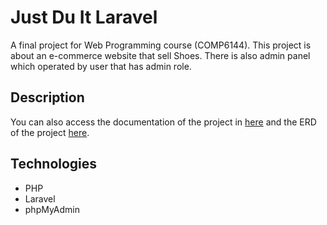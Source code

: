 # Just Du It Laravel
A final project for Web Programming course (COMP6144). This project is about an e-commerce website that sell Shoes. There is also admin panel which operated by user that has admin role.

## Description
You can also access the documentation of the project in <a href="Documentation/Template Dokumentasi Eksternal.pdf">here</a> and the ERD of the project <a href="Documentation/ERD.jpg">here</a>.

## Technologies
<ul>
  <li>PHP</li>
  <li>Laravel</li>
  <li>phpMyAdmin</li>
</ul>
